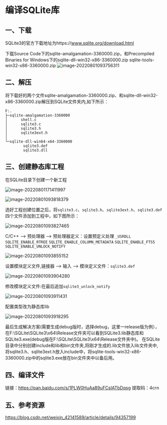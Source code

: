 

# 编译SQLite库

## 一、下载

SQLite3的官方下载地址为https://www.sqlite.org/download.html

下载Source Code下的sqlite-amalgamation-3360000.zip，和Precompiled Binaries for Windows下的sqlite-dll-win32-x86-3360000.zip sqlite-tools-win32-x86-3360000.zip
![image-20220801093756311](https://pzy-images.oss-cn-hangzhou.aliyuncs.com/img/202208010937360.png)

## 二、解压

将下载好的两个文件sqlite-amalgamation-3360000.zip、和sqlite-dll-win32-x86-3360000.zip解压到SQLite文件夹内,如下所示：

```
F:.
├─sqlite-amalgamation-3360000
│      shell.c
│      sqlite3.c
│      sqlite3.h
│      sqlite3ext.h
│
└─sqlite-dll-win64-x64-3360000
        sqlite3.def
        sqlite3.dll

```

## 三、创建静态库工程

在SQLite目录下创建一个新工程

![image-20220801171411997](https://pzy-images.oss-cn-hangzhou.aliyuncs.com/img/202208011714049.png)



![image-20220801093818379](https://pzy-images.oss-cn-hangzhou.aliyuncs.com/img/202208010938428.png)

选好工程创建位置之后，将`sqlite3.c`、`sqlite3.h`、`sqlite3ext.h`、`sqlite3.def`四个文件添加到工程中，如下图所示：

![image-20220801093827465](https://pzy-images.oss-cn-hangzhou.aliyuncs.com/img/202208010938519.png)

C/C++ --> 预处理器 --> 预处理器定义：设置预定义处理
`_USRDLL`
`SQLITE_ENABLE_RTREE`
`SQLITE_ENABLE_COLUMN_METADATA`
`SQLITE_ENABLE_FTS5`
`SQLITE_ENABLE_UNLOCK_NOTIFY`

![image-20220801093855152](https://pzy-images.oss-cn-hangzhou.aliyuncs.com/img/202208010938194.png)

设置模块定义文件,链接器 --> 输入 --> 模块定义文件：`sqlite3.def`

![image-20220801093904280](https://pzy-images.oss-cn-hangzhou.aliyuncs.com/img/202208010939319.png)

修改模块定义文件:在最后追加`sqlite3_unlock_notify`

![image-20220801093911431](https://pzy-images.oss-cn-hangzhou.aliyuncs.com/img/202208010939470.png)

配置类型改为静态库lib

![image-20220801093918295](https://pzy-images.oss-cn-hangzhou.aliyuncs.com/img/202208010939339.png)

最后生成解决方案(需要生成debug版时，选择debug，这里一release版为例），在F:\SQLite\SQLite3\x64\Release文件夹可以看到SQLite3.lib静态库和SQLite3.exe(debug版在F:\SQLite\SQLite3\x64\Release文件夹中)。
在SQLite目录中分别创建include和lib和bin文件夹,将刚才生成的.lib文件放入lib文件夹中,将sqlite3.h、sqlite3ext.h放入include中，将sqlite-tools-win32-x86-3360000.zip中的sqlite3.exe放在bin文件夹中以备后用。

## 四、编译文件

链接：https://pan.baidu.com/s/1PLW0HuAa89uFCsIATbDqsg 
提取码：4crn

## 五、参考资源

https://blog.csdn.net/weixin_42141589/article/details/94357199